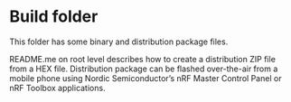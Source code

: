# Build folder

This folder has some binary and distribution package files.

README.me on root level describes how to create a distribution ZIP file from a HEX file. Distribution package can be flashed over-the-air from a mobile phone using Nordic Semiconductor’s nRF Master Control Panel or nRF Toolbox applications.